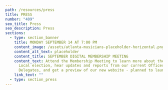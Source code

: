 ```yaml
---
path: /resources/press
title: PRESS
number: "409"
seo_title: Press
seo_description: Press
sections:
  - type: section_banner
    title: MONDAY SEPTEMBER 14 AT 7:00 PM
    content_image: /assets/atlanta-musicians-placeholder-horizontal.png
    content_alt_text: placeholder
    content_title: SEPTEMBER DIGITAL MEMBERSHIP MEETING
    content_text: Attend the Membership Meeting to learn more about the upcoming
      Local election, hear updates and reports from our current Officers and
      Delegates, and get a preview of our new website - planned to launch soon!
    link_text: ""
  - type: section_press
---
```

